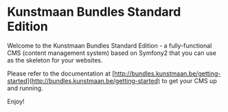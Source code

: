 Kunstmaan Bundles Standard Edition
==================================

Welcome to the Kunstmaan Bundles Standard Edition - a fully-functional CMS (content management system) based on Symfony2 that you can use as the skeleton for your websites.

Please refer to the documentation at [http://bundles.kunstmaan.be/getting-started](http://bundles.kunstmaan.be/getting-started) to get your CMS up and running.

Enjoy!
